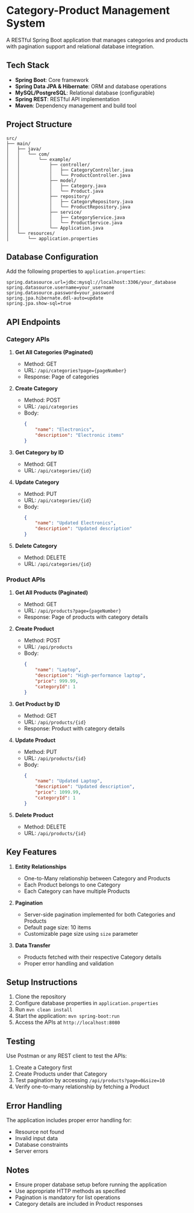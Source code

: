 # Category-Product Management System

A RESTful Spring Boot application that manages categories and products with pagination support and relational database integration.

## Tech Stack

- **Spring Boot**: Core framework
- **Spring Data JPA & Hibernate**: ORM and database operations
- **MySQL/PostgreSQL**: Relational database (configurable)
- **Spring REST**: RESTful API implementation
- **Maven**: Dependency management and build tool

## Project Structure

```
src/
├── main/
│   ├── java/
│   │   └── com/
│   │       └── example/
│   │           ├── controller/
│   │           │   ├── CategoryController.java
│   │           │   └── ProductController.java
│   │           ├── model/
│   │           │   ├── Category.java
│   │           │   └── Product.java
│   │           ├── repository/
│   │           │   ├── CategoryRepository.java
│   │           │   └── ProductRepository.java
│   │           ├── service/
│   │           │   ├── CategoryService.java
│   │           │   └── ProductService.java
│   │           └── Application.java
│   └── resources/
│       └── application.properties
```

## Database Configuration

Add the following properties to `application.properties`:

```properties
spring.datasource.url=jdbc:mysql://localhost:3306/your_database
spring.datasource.username=your_username
spring.datasource.password=your_password
spring.jpa.hibernate.ddl-auto=update
spring.jpa.show-sql=true
```

## API Endpoints

### Category APIs

1. **Get All Categories (Paginated)**
   - Method: GET
   - URL: `/api/categories?page={pageNumber}`
   - Response: Page of categories

2. **Create Category**
   - Method: POST
   - URL: `/api/categories`
   - Body:
     ```json
     {
         "name": "Electronics",
         "description": "Electronic items"
     }
     ```

3. **Get Category by ID**
   - Method: GET
   - URL: `/api/categories/{id}`

4. **Update Category**
   - Method: PUT
   - URL: `/api/categories/{id}`
   - Body:
     ```json
     {
         "name": "Updated Electronics",
         "description": "Updated description"
     }
     ```

5. **Delete Category**
   - Method: DELETE
   - URL: `/api/categories/{id}`

### Product APIs

1. **Get All Products (Paginated)**
   - Method: GET
   - URL: `/api/products?page={pageNumber}`
   - Response: Page of products with category details

2. **Create Product**
   - Method: POST
   - URL: `/api/products`
   - Body:
     ```json
     {
         "name": "Laptop",
         "description": "High-performance laptop",
         "price": 999.99,
         "categoryId": 1
     }
     ```

3. **Get Product by ID**
   - Method: GET
   - URL: `/api/products/{id}`
   - Response: Product with category details

4. **Update Product**
   - Method: PUT
   - URL: `/api/products/{id}`
   - Body:
     ```json
     {
         "name": "Updated Laptop",
         "description": "Updated description",
         "price": 1099.99,
         "categoryId": 1
     }
     ```

5. **Delete Product**
   - Method: DELETE
   - URL: `/api/products/{id}`

## Key Features

1. **Entity Relationships**
   - One-to-Many relationship between Category and Products
   - Each Product belongs to one Category
   - Each Category can have multiple Products

2. **Pagination**
   - Server-side pagination implemented for both Categories and Products
   - Default page size: 10 items
   - Customizable page size using `size` parameter

3. **Data Transfer**
   - Products fetched with their respective Category details
   - Proper error handling and validation

## Setup Instructions

1. Clone the repository
2. Configure database properties in `application.properties`
3. Run `mvn clean install`
4. Start the application: `mvn spring-boot:run`
5. Access the APIs at `http://localhost:8080`

## Testing

Use Postman or any REST client to test the APIs:

1. Create a Category first
2. Create Products under that Category
3. Test pagination by accessing `/api/products?page=0&size=10`
4. Verify one-to-many relationship by fetching a Product

## Error Handling

The application includes proper error handling for:
- Resource not found
- Invalid input data
- Database constraints
- Server errors

## Notes

- Ensure proper database setup before running the application
- Use appropriate HTTP methods as specified
- Pagination is mandatory for list operations
- Category details are included in Product responses
